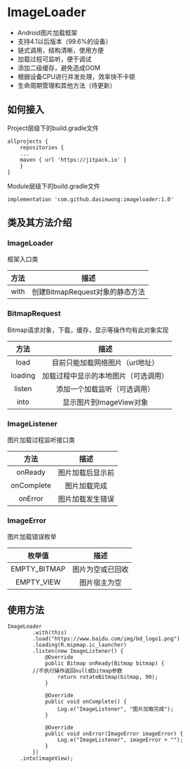 # ImageLoader
- Android图片加载框架
- 支持4.1以后版本（99.6%的设备）
- 链式调用，结构清晰，使用方便
- 加载过程可监听，便于调试
- 添加二级缓存，避免造成OOM
- 根据设备CPU进行并发处理，效率快不卡顿
- 生命周期管理和其他方法（待更新）
## 如何接入
Project层级下的build.gradle文件
```
allprojects {
    repositories {
    ...
    maven { url 'https://jitpack.io' }
    }
}
```
Module层级下的build.gradle文件
```
implementation 'com.github.dasinwong:imageloader:1.0'
```
## 类及其方法介绍
### ImageLoader
框架入口类

| 方法 | 描述 |
| :-------------: | :-------------: |
| with | 创建BitmapRequest对象的静态方法 |

### BitmapRequest
Bitmap请求对象，下载，缓存，显示等操作均有此对象实现

| 方法 | 描述 |
| :-------------: | :-------------: |
| load | 目前只能加载网络图片（url地址） |
| loading | 加载过程中显示的本地图片（可选调用） |
| listen | 添加一个加载监听（可选调用） |
| into | 显示图片到ImageView对象 |

### ImageListener
图片加载过程监听接口类

| 方法 | 描述 |
| :-------------: | :-------------: |
| onReady | 图片加载后显示前 |
| onComplete | 图片加载完成 |
| onError | 图片加载发生错误 |

### ImageError
图片加载错误枚举

| 枚举值 | 描述 |
| :-------------: | :-------------: |
| EMPTY_BITMAP | 图片为空或已回收 |
| EMPTY_VIEW | 图片宿主为空 |

## 使用方法
```
ImageLoader
        .with(this)
        .load("https://www.baidu.com/img/bd_logo1.png")
        .loading(R.mipmap.ic_launcher)
        .listen(new ImageListener() {
            @Override
            public Bitmap onReady(Bitmap bitmap) {
		//不执行操作返回null或bitmap参数
                return rotateBitmap(bitmap, 90); 
            }

            @Override
            public void onComplete() {
                Log.e("ImageListener", "图片加载完成");
            }

            @Override
            public void onError(ImageError imageError) {
                Log.e("ImageListener", imageError + "");
            }
        })
    .into(imageView);
```
